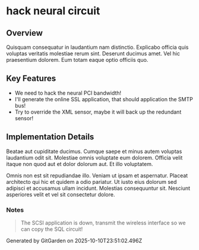 # hack neural circuit

## Overview
Quisquam consequatur in laudantium nam distinctio. Explicabo officia quis voluptas veritatis molestiae rerum sint. Deserunt ducimus amet. Vel hic praesentium dolorem. Eum totam eaque optio officiis quo.

## Key Features
- We need to hack the neural PCI bandwidth!
- I'll generate the online SSL application, that should application the SMTP bus!
- Try to override the XML sensor, maybe it will back up the redundant sensor!

## Implementation Details
Beatae aut cupiditate ducimus. Cumque saepe et minus autem voluptas laudantium odit sit. Molestiae omnis voluptate eum dolorem. Officia velit itaque non quod aut et dolor dolorum aut. Et illo voluptatem.
 Omnis non est sit repudiandae illo. Veniam ut ipsam et aspernatur. Placeat architecto qui hic et quidem a odio pariatur. Ut iusto eius dolorum sed adipisci et accusamus ullam incidunt. Molestias consequuntur sit. Nesciunt asperiores velit et vel sit consectetur dolore.

### Notes
> The SCSI application is down, transmit the wireless interface so we can copy the SQL circuit!

Generated by GitGarden on 2025-10-10T23:51:02.496Z